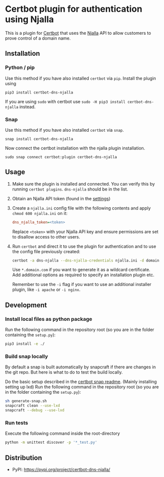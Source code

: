# Certbot plugin for authentication using Njalla

This is a plugin for [Certbot](https://certbot.eff.org/) that uses the [Njalla](https://njal.la/) API
to allow customers to prove control of a domain name.

## Installation

### Python / pip

Use this method if you have also installed `certbot` via `pip`.
Install the plugin using

```commandline
pip3 install certbot-dns-njalla
```

If you are using `sudo` with certbot use `sudo -H pip3 install certbot-dns-njalla` instead.

### Snap

Use this method if you have also installed `certbot` via `snap`.

```commandline
snap install certbot-dns-njalla
```

Now connect the certbot installation with the njalla plugin installation.

```commandline
sudo snap connect certbot:plugin certbot-dns-njalla
```

## Usage

1. Make sure the plugin is installed and connected. You can verify this by running `certbot plugins`. `dns-njalla` should be in the list.

2. Obtain an Njalla API token (found in the [settings](https://njal.la/settings/api/))

3. Create a `njalla.ini` config file with the following contents and apply `chmod 600 njalla.ini` on it:

   ```ini
   dns_njalla_token=<token>
   ```

   Replace `<token>` with your Njalla API key and ensure permissions are set
   to disallow access to other users.

4. Run `certbot` and direct it to use the plugin for authentication and to use
   the config file previously created:

   ```sh
   certbot -a dns-njalla --dns-njalla-credentials njalla.ini -d domain.com
   ```

   Use `*.domain.com` if you want to generate it as a wildcard certificate.  
   Add additional options as required to specify an installation plugin etc.

   Remember to use the `-i` flag if you want to use an additional installer plugin, like `-i apache` or `-i nginx`.

## Development

### Install local files as python package

Run the following command in the repository root (so you are in the folder containing the `setup.py`):

```sh
pip3 install -e ./
```

### Build snap locally

By default a snap is built automatically by snapcraft if there are changes in the git repo. But here is what to do to test the build locally.

Do the basic setup described in the [certbot snap readme](https://github.com/certbot/certbot/tree/master/tools/snap#local-testing-and-development). (Mainly installing setting up lxd)
Run the following command in the repository root (so you are in the folder containing the `setup.py`):

```sh
sh generate-snap.sh
snapcraft clean --use-lxd
snapcraft --debug --use-lxd
```

### Run tests

Execute the following command inside the root-directory

```sh
python -m unittest discover -p '*_test.py'
```

## Distribution

- PyPI: https://pypi.org/project/certbot-dns-njalla/
